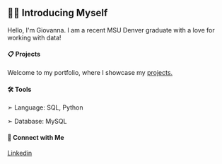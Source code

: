 ## 👋🏼 Introducing Myself

Hello, I'm Giovanna. I am a recent MSU Denver graduate with a love for working with data!

#### 📋 Projects


Welcome to my portfolio, where I showcase my [projects.](https://www.example.com)

#### 🛠️ Tools

   ➣ Language: SQL, Python
  
   ➣ Database: MySQL 
  
#### 🔗 Connect with Me

[Linkedin](https://www.https://www.linkedin.com/in/giovannacardenas/)
